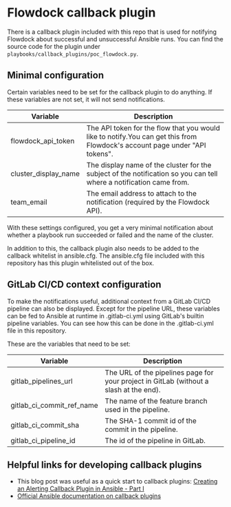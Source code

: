 # Flowdock callback plugin

There is a callback plugin included with this repo that is used for notifying
Flowdock about successful and unsuccessful Ansible runs. You can find the source
code for the plugin under `playbooks/callback_plugins/poc_flowdock.py`.

## Minimal configuration

Certain variables need to be set for the callback plugin to do anything. If
these variables are not set, it will not send notifications.

| Variable             | Description                                                                                                                 |
|----------------------|-----------------------------------------------------------------------------------------------------------------------------|
| flowdock_api_token   | The API token for the flow that you would like to notify.You can get this from Flowdock's account page under "API tokens".  |
| cluster_display_name | The display name of the cluster for the subject of the notification so you can tell where a notification came from.         |
| team_email           | The email address to attach to the notification (required by the Flowdock API).                                             |

With these settings configured, you get a very minimal notification about
whether a playbook run succeeded or failed and the name of the cluster.

In addition to this, the callback plugin also needs to be added to the callback
whitelist in ansible.cfg. The ansible.cfg file included with this repository has
this plugin whitelisted out of the box.

## GitLab CI/CD context configuration

To make the notifications useful, additional context from a GitLab CI/CD
pipeline can also be displayed. Except for the pipeline URL, these variables can
be fed to Ansible at runtime in .gitlab-ci.yml using GitLab's builtin pipeline
variables. You can see how this can be done in the .gitlab-ci.yml file in this
repository.

These are the variables that need to be set:

| Variable                  | Description                                                                            |
|---------------------------|----------------------------------------------------------------------------------------|
| gitlab_pipelines_url      | The URL of the pipelines page for your project in GitLab (without a slash at the end). |
| gitlab_ci_commit_ref_name | The name of the feature branch used in the pipeline.                                   |
| gitlab_ci_commit_sha      | The SHA-1 commit id of the commit in the pipeline.                                     |
| gitlab_ci_pipeline_id     | The id of the pipeline in GitLab.                                                      |

## Helpful links for developing callback plugins

- This blog post was useful as a quick start to callback plugins: [Creating an
  Alerting Callback Plugin in Ansible - Part
  I](https://dev.to/jrop/creating-an-alerting-callback-plugin-in-ansible---part-i-1h0n)
- [Official Ansible documentation on callback
  plugins](https://docs.ansible.com/ansible/2.5/dev_guide/developing_plugins.html#callback-plugins)
